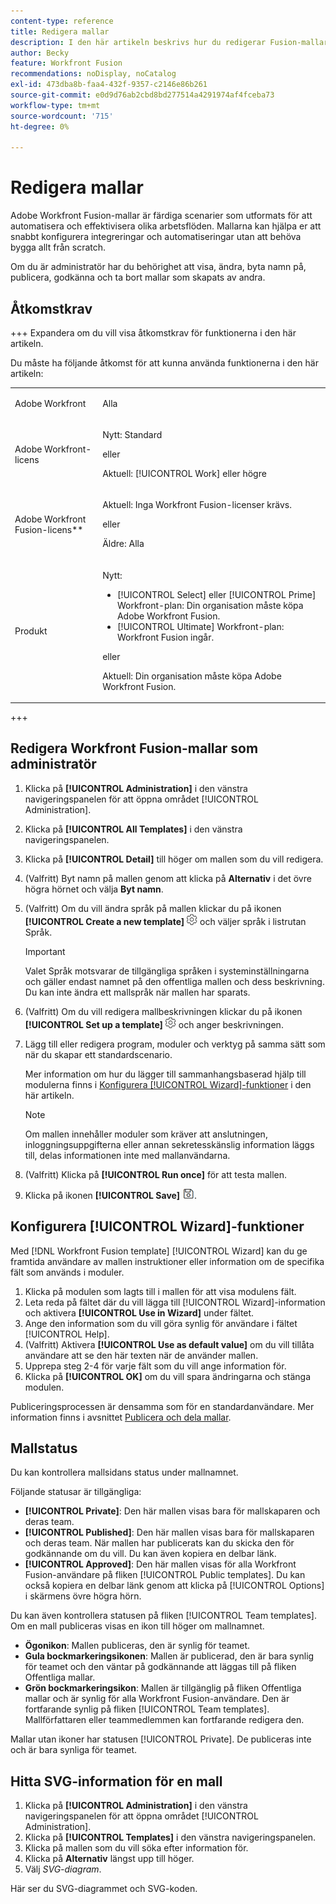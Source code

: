 ```yaml
---
content-type: reference
title: Redigera mallar
description: I den här artikeln beskrivs hur du redigerar Fusion-mallar.
author: Becky
feature: Workfront Fusion
recommendations: noDisplay, noCatalog
exl-id: 473dba8b-faa4-432f-9357-c2146e86b261
source-git-commit: e0d9d76ab2cbd8bd277514a4291974af4fceba73
workflow-type: tm+mt
source-wordcount: '715'
ht-degree: 0%

---
```


# Redigera mallar

Adobe Workfront Fusion-mallar är färdiga scenarier som utformats för att automatisera och effektivisera olika arbetsflöden. Mallarna kan hjälpa er att snabbt konfigurera integreringar och automatiseringar utan att behöva bygga allt från scratch.

Om du är administratör har du behörighet att visa, ändra, byta namn på, publicera, godkänna och ta bort mallar som skapats av andra.

## Åtkomstkrav

+++ Expandera om du vill visa åtkomstkrav för funktionerna i den här artikeln.

Du måste ha följande åtkomst för att kunna använda funktionerna i den här artikeln:

<table style="table-layout:auto">
  <col>
  <col>
  <tbody>
    <tr>
      <td role="rowheader">Adobe Workfront</td>
      <td><p>Alla</p></td>
    </tr>
    <tr data-mc-conditions="">
      <td role="rowheader">Adobe Workfront-licens</td>
      <td><p>Nytt: Standard</p><p>eller</p><p>Aktuell: [!UICONTROL Work] eller högre</p></td>
    </tr>
    <tr>
      <td role="rowheader">Adobe Workfront Fusion-licens**</td>
      <td>
        <p>Aktuell: Inga Workfront Fusion-licenser krävs.</p>
        <p>eller</p>
        <p>Äldre: Alla</p>
      </td>
    </tr>
    <tr>
      <td role="rowheader">Produkt</td>
      <td>
        <p>Nytt:</p>
        <ul>
          <li>[!UICONTROL Select] eller [!UICONTROL Prime] Workfront-plan: Din organisation måste köpa Adobe Workfront Fusion.</li>
          <li>[!UICONTROL Ultimate] Workfront-plan: Workfront Fusion ingår.</li>
        </ul>
        <p>eller</p>
        <p>Aktuell: Din organisation måste köpa Adobe Workfront Fusion.</p>
      </td>
    </tr>
  </tbody>
</table>

<!--
For more detail about the information in this table, see [Access requirements in Workfront documentation](/help/quicksilver/administration-and-setup/add-users/access-levels-and-object-permissions/access-level-requirements-in-documentation.md). 

For information on Adobe Workfront Fusion licenses, see [Adobe Workfront Fusion licenses](../../workfront-fusion/get-started/license-automation-vs-integration.md). -->

+++

## Redigera Workfront Fusion-mallar som administratör

1. Klicka på **[!UICONTROL Administration]** i den vänstra navigeringspanelen för att öppna området [!UICONTROL Administration].
1. Klicka på **[!UICONTROL All Templates]** i den vänstra navigeringspanelen.
1. Klicka på **[!UICONTROL Detail]** till höger om mallen som du vill redigera.
1. (Valfritt) Byt namn på mallen genom att klicka på **Alternativ** i det övre högra hörnet och välja **Byt namn**.
1. (Valfritt) Om du vill ändra språk på mallen klickar du på ikonen **[!UICONTROL Create a new template]** ![Scenarioinställningar](assets/fusion-scenario-settings-icon.png) och väljer språk i listrutan Språk.

   >[!IMPORTANT]
   >
   >Valet Språk motsvarar de tillgängliga språken i systeminställningarna och gäller endast namnet på den offentliga mallen och dess beskrivning. Du kan inte ändra ett mallspråk när mallen har sparats.

1. (Valfritt) Om du vill redigera mallbeskrivningen klickar du på ikonen **[!UICONTROL Set up a template]** ![Scenarioinställningar](assets/fusion-scenario-settings-icon.png) och anger beskrivningen.
1. Lägg till eller redigera program, moduler och verktyg på samma sätt som när du skapar ett standardscenario.

   Mer information om hur du lägger till sammanhangsbaserad hjälp till modulerna finns i [Konfigurera [!UICONTROL Wizard]-funktioner](#set-up-wizard-functionality) i den här artikeln.

   <!--For more information on building a scenario, see [Create a scenario in Adobe Workfront Fusion](../../../workfront-fusion/scenarios/create-a-scenario.md).-->

   >[!NOTE]
   >
   >Om mallen innehåller moduler som kräver att anslutningen, inloggningsuppgifterna eller annan sekretesskänslig information läggs till, delas informationen inte med mallanvändarna.

1. (Valfritt) Klicka på **[!UICONTROL Run once]** för att testa mallen.
1. Klicka på ikonen **[!UICONTROL Save]** ![Spara &#x200B;](assets/save-icon.png).


## Konfigurera [!UICONTROL Wizard]-funktioner

Med [!DNL Workfront Fusion template] [!UICONTROL Wizard] kan du ge framtida användare av mallen instruktioner eller information om de specifika fält som används i moduler.

1. Klicka på modulen som lagts till i mallen för att visa modulens fält.
1. Leta reda på fältet där du vill lägga till [!UICONTROL Wizard]-information och aktivera **[!UICONTROL Use in Wizard]** under fältet.
1. Ange den information som du vill göra synlig för användare i fältet [!UICONTROL Help].
1. (Valfritt) Aktivera **[!UICONTROL Use as default value]** om du vill tillåta användare att se den här texten när de använder mallen.
1. Upprepa steg 2-4 för varje fält som du vill ange information för.
1. Klicka på **[!UICONTROL OK]** om du vill spara ändringarna och stänga modulen.

Publiceringsprocessen är densamma som för en standardanvändare. Mer information finns i avsnittet [Publicera och dela mallar](/help/workfront-fusion/create-and-manage-templates/publish-and-share-fusion-templates.md).

## Mallstatus

Du kan kontrollera mallsidans status under mallnamnet.

Följande statusar är tillgängliga:

* **[!UICONTROL Private]**: Den här mallen visas bara för mallskaparen och deras team.
* **[!UICONTROL Published]**: Den här mallen visas bara för mallskaparen och deras team. När mallen har publicerats kan du skicka den för godkännande om du vill. Du kan även kopiera en delbar länk.
* **[!UICONTROL Approved]**: Den här mallen visas för alla Workfront Fusion-användare på fliken [!UICONTROL Public templates]. Du kan också kopiera en delbar länk genom att klicka på [!UICONTROL Options] i skärmens övre högra hörn.

Du kan även kontrollera statusen på fliken [!UICONTROL Team templates]. Om en mall publiceras visas en ikon till höger om mallnamnet.

* **Ögonikon**: Mallen publiceras, den är synlig för teamet.
* **Gula bockmarkeringsikonen**: Mallen är publicerad, den är bara synlig för teamet och den väntar på godkännande att läggas till på fliken Offentliga mallar.
* **Grön bockmarkeringsikon**: Mallen är tillgänglig på fliken Offentliga mallar och är synlig för alla Workfront Fusion-användare. Den är fortfarande synlig på fliken [!UICONTROL Team templates]. Mallförfattaren eller teammedlemmen kan fortfarande redigera den.

Mallar utan ikoner har statusen [!UICONTROL Private]. De publiceras inte och är bara synliga för teamet.

## Hitta SVG-information för en mall

1. Klicka på **[!UICONTROL Administration]** i den vänstra navigeringspanelen för att öppna området [!UICONTROL Administration].
1. Klicka på **[!UICONTROL Templates]** i den vänstra navigeringspanelen.
1. Klicka på mallen som du vill söka efter information för.
1. Klicka på **Alternativ** längst upp till höger.
1. Välj *SVG-diagram*.

Här ser du SVG-diagrammet och SVG-koden.
